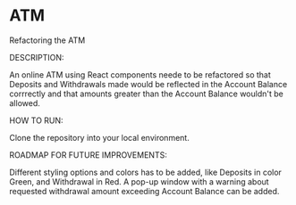 # ATM
Refactoring the ATM

DESCRIPTION:

An online ATM using React components neede to be refactored so that Deposits and Withdrawals made would be reflected in the Account Balance corrrectly and that amounts greater than the Account Balance wouldn't be allowed.

HOW TO RUN:

Clone the repository into your local environment.

ROADMAP FOR FUTURE IMPROVEMENTS:

Different styling options and colors has to be added, like Deposits in color Green, and Withdrawal in Red. 
A pop-up window with a warning about requested withdrawal amount exceeding Account Balance can be added.
